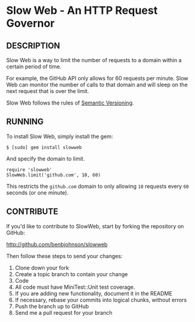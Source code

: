 Slow Web - An HTTP Request Governor
===================================

## DESCRIPTION

Slow Web is a way to limit the number of requests to a domain within a certain
period of time.

For example, the GitHub API only allows for 60 requests per minute. Slow Web can
monitor the number of calls to that domain and will sleep on the next request
that is over the limit.

Slow Web follows the rules of [Semantic Versioning](http://semver.org/).


## RUNNING

To install Slow Web, simply install the gem:

	$ [sudo] gem install slowweb

And specify the domain to limit.

	require 'slowweb'
	SlowWeb.limit('github.com', 10, 60)

This restricts the `github.com` domain to only allowing `10` requests every
`60` seconds (or one minute).


## CONTRIBUTE

If you'd like to contribute to SlowWeb, start by forking the repository
on GitHub:

http://github.com/benbjohnson/slowweb

Then follow these steps to send your changes:

1. Clone down your fork
1. Create a topic branch to contain your change
1. Code
1. All code must have MiniTest::Unit test coverage.
1. If you are adding new functionality, document it in the README
1. If necessary, rebase your commits into logical chunks, without errors
1. Push the branch up to GitHub
1. Send me a pull request for your branch